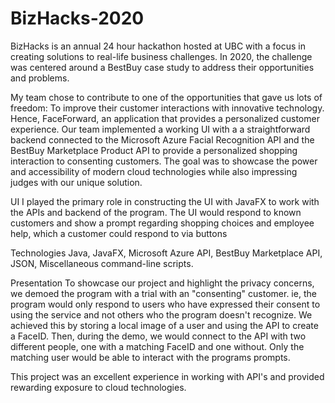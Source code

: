 # BizHacks-2020

BizHacks is an annual 24 hour hackathon hosted at UBC with a focus in creating solutions to real-life business challenges.
In 2020, the challenge was centered around a BestBuy case study to address their opportunities and problems.

My team chose to contribute to one of the opportunities that gave us lots of freedom: To improve their customer interactions with innovative technology.
Hence, FaceForward, an application that provides a personalized customer experience. Our team implemented a working UI with a a straightforward backend connected to the Microsoft Azure Facial Recognition API and the BestBuy Marketplace Product API to provide a personalized shopping interaction to consenting customers. The goal was to showcase the power and accessibility of modern cloud technologies while also impressing judges with our unique solution.

UI
I played the primary role in constructing the UI with JavaFX to work with the APIs and backend of the program. The UI would respond to known customers and show a prompt regarding shopping choices and employee help, which a customer could respond to via buttons

Technologies
Java, JavaFX, Microsoft Azure API, BestBuy Marketplace API, JSON, Miscellaneous command-line scripts.

Presentation
To showcase our project and highlight the privacy concerns, we demoed the program with a trial with an "consenting" customer. ie, the program would only respond to users who have expressed their consent to using the service and not others who the program doesn't recognize. We achieved this by storing a local image of a user and using the API to create a FaceID. Then, during the demo, we would connect to the API with two different people, one with a matching FaceID and one without. Only the matching user would be able to interact with the programs prompts.

This project was an excellent experience in working with API's and provided rewarding exposure to cloud technologies.
